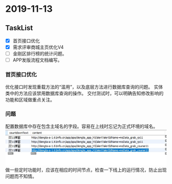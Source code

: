 # 2019-11-13

## TaskList
-[X] 首页接口优化
-[X] 需求评审商城主页优化V4
-[ ] 金刚区排行榜的统计问题。
-[ ] APP发版流程文档编写。

### 首页接口优化
优化接口时发现重载方法的“滥用”，以及底层方法进行数据库查询的问题。
实体类中的方法应该禁用数据库查询的操作。
交付测试时，可以明确告知修改影响的功能和区域做重点关注。

### 问题
配置数据库中存在包含主域名的字段。容易在上线时忘记为正式环境的域名。
![数据库字段](img/img1.jpg)
做一些定时功能时，应该在相应的时间节点，检查一下线上的运行情况，防止出现问题而不知情。